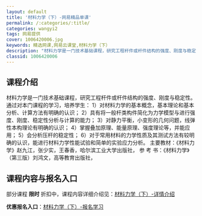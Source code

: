 ```yaml
---
layout: default
title: '材料力学（下）-网易精品单课'
permalink: /:categories/:title/
categories: wangyi2
tags: 网易提供
cover: 1006420006.jpg
keywords: 精选网课,网易云课堂,材料力学（下）
description: "材料力学是一门技术基础课程，研究工程杆件或杆件结构的强度、刚度与稳定性。通过对本门课程的学习，培养学生：1）对材料力学的基本概念，基本理论和基本分析、计算方法有明确的认识；2）具有将一般杆类"
classid: 1006420006
---
```


## 课程介绍

材料力学是一门技术基础课程，研究工程杆件或杆件结构的强度、刚度与稳定性。通过对本门课程的学习，培养学生：
1）对材料力学的基本概念，基本理论和基本分析、计算方法有明确的认识；
2）具有将一般杆类构件简化为力学模型与进行强度、刚度、稳定性分析与计算的能力；
3）对静力平衡，小变形的几何问题，线弹性本构理论有明确的认识；
4）掌握叠加原理、能量原理、强度理论等，并能应用；
5）会分析压杆的稳定性；
6）对于常用材料的力学性质及其测试方法有较明确的认识，能进行材料力学性能试验和简单的实验应力分析。
主要教材：《材料力学》赵九江，张少实，王春香，哈尔滨工业大学出版社，
参 考 书：《材料力学》（第三版）刘鸿文，高等教育出版社，

## 课程内容与报名入口

部分课程 **限时** 折扣中，课程内容详细介绍见：[材料力学（下）-详情介绍](https://study.163.com/course/introduction/1006420006.htm?share=1&shareId=1025206652&utm_campaign=share&utm_medium=iphoneShare&utm_source=&utm_u=1025206652)

**优惠报名入口**：[材料力学（下）-报名学习](https://study.163.com/course/introduction/1006420006.htm?share=1&shareId=1025206652&utm_campaign=share&utm_medium=iphoneShare&utm_source=&utm_u=1025206652)

